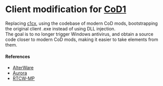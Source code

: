 # Client modification for [CoD1](https://en.wikipedia.org/wiki/Call_of_Duty_(video_game))

Replacing [c1cx](https://github.com/cod1dev/c1cx), using the codebase of modern CoD mods, bootstrapping the original client .exe instead of using DLL injection.  
The goal is to no longer trigger Windows antivirus, and obtain a source code closer to modern CoD mods, making it easier to take elements from them.

#### References
- [AlterWare](https://alterware.dev/)
- [Aurora](https://auroramod.dev/)
- [RTCW-MP](https://github.com/id-Software/RTCW-MP/)